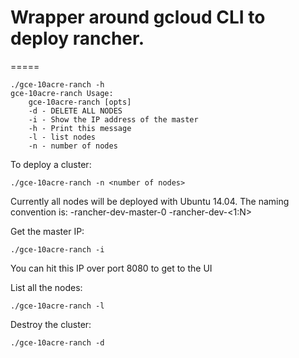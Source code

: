 # Wrapper around gcloud CLI to deploy rancher.
=====
```
./gce-10acre-ranch -h
gce-10acre-ranch Usage:
    gce-10acre-ranch [opts]
    -d - DELETE ALL NODES
    -i - Show the IP address of the master
    -h - Print this message
    -l - list nodes
    -n - number of nodes
```

To deploy a cluster:

```
./gce-10acre-ranch -n <number of nodes>
```
Currently all nodes will be deployed with Ubuntu 14.04. The naming convention is:
<user>-rancher-dev-master-0
<user>-rancher-dev-<1:N>


Get the master IP:

```
./gce-10acre-ranch -i
```
You can hit this IP over port 8080 to get to the UI

List all the nodes:

```
./gce-10acre-ranch -l
```

Destroy the cluster:

```
./gce-10acre-ranch -d
```